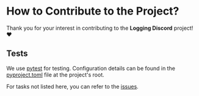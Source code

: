 # How to Contribute to the Project?
Thank you for your interest in contributing to the **Logging Discord** project! :heart:

## Tests
We use [pytest](https://pytest.org/) for testing. Configuration details can be found in the
[pyproject.toml](https://github.com/brunobrown/logging-discord/blob/master/pyproject.toml) file at the project's root.

For tasks not listed here, you can refer to the [issues](https://github.com/brunobrown/logging-discord/issues).
